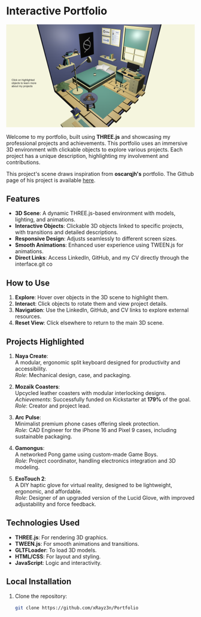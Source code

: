 # Interactive Portfolio
![cover](./files/cover.png)

Welcome to my portfolio, built using **THREE.js** and showcasing my professional projects and achievements. This portfolio uses an immersive 3D environment with clickable objects to explore various projects. Each project has a unique description, highlighting my involvement and contributions.

This project's scene draws inspiration from **oscarqjh's** portfolio. The Github page of his project is available [here](https://github.com/oscarqjh/threejs-portfolio/tree/main). 

## Features

- **3D Scene**: A dynamic THREE.js-based environment with models, lighting, and animations.
- **Interactive Objects**: Clickable 3D objects linked to specific projects, with transitions and detailed descriptions.
- **Responsive Design**: Adjusts seamlessly to different screen sizes.
- **Smooth Animations**: Enhanced user experience using TWEEN.js for animations.
- **Direct Links**: Access LinkedIn, GitHub, and my CV directly through the interface.git co

## How to Use

1. **Explore**: Hover over objects in the 3D scene to highlight them.
2. **Interact**: Click objects to rotate them and view project details.
3. **Navigation**: Use the LinkedIn, GitHub, and CV links to explore external resources.
4. **Reset View**: Click elsewhere to return to the main 3D scene.


## Projects Highlighted

1. **Naya Create**:  
   A modular, ergonomic split keyboard designed for productivity and accessibility.  
   *Role*: Mechanical design, case, and packaging.

2. **Mozaïk Coasters**:  
   Upcycled leather coasters with modular interlocking designs.  
   *Achievements*: Successfully funded on Kickstarter at **179%** of the goal.  
   *Role*: Creator and project lead.

3. **Arc Pulse**:  
   Minimalist premium phone cases offering sleek protection.  
   *Role*: CAD Engineer for the iPhone 16 and Pixel 9 cases, including sustainable packaging.

4. **Gamongus**:  
   A networked Pong game using custom-made Game Boys.  
   *Role*: Project coordinator, handling electronics integration and 3D modeling.

5. **ExoTouch 2**:  
   A DIY haptic glove for virtual reality, designed to be lightweight, ergonomic, and affordable.  
   *Role*: Designer of an upgraded version of the Lucid Glove, with improved adjustability and force feedback.

## Technologies Used

- **THREE.js**: For rendering 3D graphics.
- **TWEEN.js**: For smooth animations and transitions.
- **GLTFLoader**: To load 3D models.
- **HTML/CSS**: For layout and styling.
- **JavaScript**: Logic and interactivity.

## Local Installation

1. Clone the repository:
   ```bash
   git clone https://github.com/xRayz3n/Portfolio
